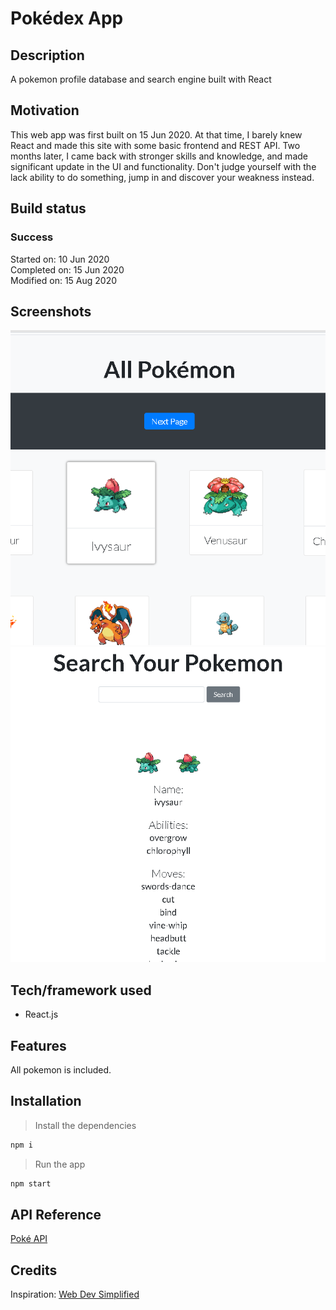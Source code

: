 # Pokédex App

## Description
A pokemon profile database and search engine built with React

## Motivation
This web app was first built on 15 Jun 2020. At that time, I barely knew React and made this site with some basic frontend and REST API. Two months later, I came back with stronger skills and knowledge, and made significant update in the UI and functionality. Don't judge yourself with the lack ability to do something, jump in and discover your weakness instead.

## Build status
### Success
Started on: 10 Jun 2020 <br>
Completed on: 15 Jun 2020 <br>
Modified on: 15 Aug 2020 <br>


## Screenshots
![Pokémon Page](https://github.com/yewyewXD/Pokemon-App/blob/master/readme-images/pokemonPage.png?raw=true "Pokémon Page") <br>
![Search Page](https://github.com/yewyewXD/Pokemon-App/blob/master/readme-images/searchPage.png?raw=true "Search Page")

## Tech/framework used
- React.js

## Features
All pokemon is included.

## Installation
> Install the dependencies
```bash
npm i
```

> Run the app
```bash
npm start
```

## API Reference
[Poké API](https://pokeapi.co/)

## Credits
Inspiration: [Web Dev Simplified](https://www.youtube.com/watch?v=o3ZUc7zH8BE)
